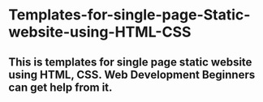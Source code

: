 # Templates-for-single-page-Static-website-using-HTML-CSS

## This is templates for single page static website  using HTML, CSS. Web Development Beginners can get help from it. 
